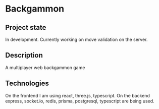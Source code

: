 # Backgammon

## Project state
In development. Currently working on move validation on the server.

## Description
A multiplayer web backgammon game

## Technologies
On the frontend I am using react, three.js, typescript.
On the backend express, socket.io, redis, prisma, postgresql, typescript are being used.

